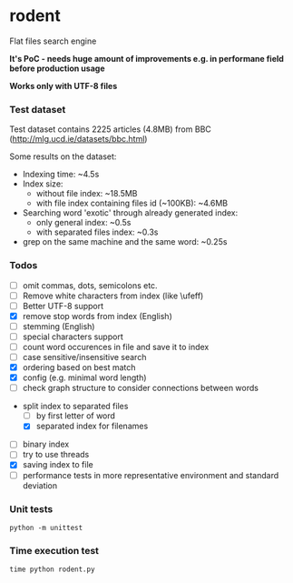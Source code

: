 # rodent

Flat files search engine

**It's PoC - needs huge amount of improvements e.g. in performane field before production usage**

**Works only with UTF-8 files**

### Test dataset

Test dataset contains 2225 articles (4.8MB) from BBC (http://mlg.ucd.ie/datasets/bbc.html)

Some results on the dataset:

- Indexing time: \~4.5s
- Index size:
  - without file index: \~18.5MB
  - with file index containing files id (\~100KB): \~4.6MB
- Searching word 'exotic' through already generated index:
  - only general index: \~0.5s
  - with separated files index: \~0.3s
- grep on the same machine and the same word: \~0.25s

### Todos

- [ ] omit commas, dots, semicolons etc.
- [ ] Remove white characters from index (like \ufeff)
- [ ] Better UTF-8 support
- [x] remove stop words from index (English)
- [ ] stemming (English)
- [ ] special characters support
- [ ] count word occurences in file and save it to index
- [ ] case sensitive/insensitive search
- [x] ordering based on best match
- [x] config (e.g. minimal word length)
- [ ] check graph structure to consider connections between words
- split index to separated files
  - [ ] by first letter of word
  - [x] separated index for filenames
- [ ] binary index
- [ ] try to use threads
- [x] saving index to file
- [ ] performance tests in more representative environment and standard deviation

### Unit tests

```
python -m unittest
```

### Time execution test

```
time python rodent.py
```
